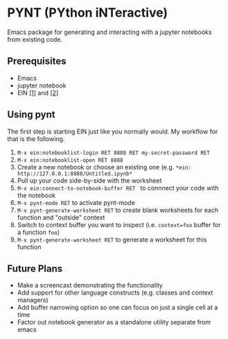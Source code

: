 # PYNT (PYthon iNTeractive)

Emacs package for generating and interacting with a jupyter notebooks from existing code.

## Prerequisites

- Emacs
- jupyter notebook
- EIN [[1]](http://millejoh.github.io/emacs-ipython-notebook/) and [[2]](https://github.com/millejoh/emacs-ipython-notebook)

## Using pynt

The first step is starting EIN just like you normally would. My workflow for that is the following.

1. `M-x ein:notebooklist-login RET 8888 RET my-secret-password RET`
2. `M-x ein:notebooklist-open RET 8888`
3. Create a new notebook or choose an existing one (e.g. `*ein: http://127.0.0.1:8888/Untitled.ipynb*`
4. Pull up your code side-by-side with the worksheet
5. `M-x ein:connect-to-notebook-buffer RET ` to connnect your code with the notebook
6. `M-x pynt-mode RET` to activate pynt-mode
7. `M-x pynt-generate-worksheet RET` to create blank worksheets for each function and "outside" context
8. Switch to context buffer you want to inspect (i.e. `context=foo` buffer for a function `foo`)
9. `M-x pynt-generate-worksheet RET` to generate a worksheet for this function

## Future Plans

- Make a screencast demonstrating the functionality
- Add support for other language constructs (e.g. classes and context managers)
- Add buffer narrowing option so one can focus on just a single cell at a time
- Factor out notebook generator as a standalone utility separate from emacs
